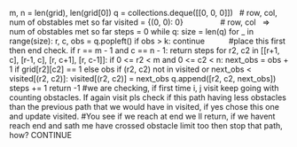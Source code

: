 m, n = len(grid), len(grid[0])
q = collections.deque([[0, 0, 0]])    # row, col, num of obstables met so far
visited = {(0, 0): 0}                 # row, col   =>   num of obstables met so far
steps = 0
while q:
size = len(q)
for _ in range(size):
r, c, obs = q.popleft()
if obs > k: continue            #place this first then end check.
if r == m - 1 and c == n - 1:
return steps
for r2, c2 in [[r+1, c], [r-1, c], [r, c+1], [r, c-1]]:
if 0 <= r2 < m and 0 <= c2 < n:
next_obs = obs + 1 if grid[r2][c2] == 1 else obs
if (r2, c2) not in visited or next_obs < visited[(r2, c2)]:
visited[(r2, c2)] = next_obs
q.append([r2, c2, next_obs])
steps += 1
return -1
#we are checking, if first time i, j visit keep going with counting obstacles. If again visit pls check if this path having less obstacles than the previous path that we would have in visited, if yes chose this one and update visited.
#You see if we reach at end we ll return, if we havent reach end and sath me have crossed obstacle limit too then stop that path, how? CONTINUE